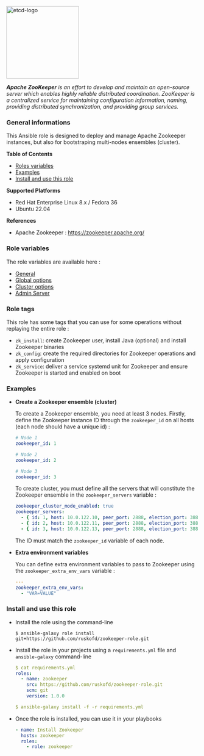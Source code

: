 <p><img src="https://upload.wikimedia.org/wikipedia/commons/7/77/Apache_ZooKeeper_logo.svg" alt="etcd-logo" title="etcd" align="top" height=190 /></p>

***Apache ZooKeeper** is an effort to develop and maintain an open-source server which enables highly reliable distributed coordination. ZooKeeper is a centralized service for maintaining configuration information, naming, providing distributed synchronization, and providing group services.*

### General informations

This Ansible role is designed to deploy and manage Apache Zookeeper instances, but also for bootstraping multi-nodes ensembles (cluster).

**Table of Contents**

  - [Roles variables](#role-variables)
  - [Examples](#examples)
  - [Install and use this role](#install-and-use-this-role)

**Supported Platforms**

  - Red Hat Enterprise Linux 8.x / Fedora 36
  - Ubuntu 22.04

**References**

  - Apache Zookeeper : https://zookeeper.apache.org/

### Role variables

The role variables are available here :

  - [General](docs/general.md)
  - [Global options](docs/global.md)
  - [Cluster options](docs/cluster.md)
  - [Admin Server](docs/adminserver.md)

### Role tags

This role has some tags that you can use for some operations without replaying the entire role :

  - `zk_install`: create Zookeeper user, install Java (optional) and install Zookeeper binaries
  - `zk_config`: create the required directories for Zookeeper operations and apply configuration
  - `zk_service`: deliver a service systemd unit for Zookeeper and ensure Zookeeper is started and enabled on boot

### Examples

* **Create a Zookeeper ensemble (cluster)**

  To create a Zookeeper ensemble, you need at least 3 nodes. Firstly, define the Zookeeper instance ID through the `zookeeper_id` on all hosts (each node should have a unique id) :

  ```YAML
  # Node 1
  zookeeper_id: 1

  # Node 2
  zookeeper_id: 2

  # Node 3
  zookeeper_id: 3
  ```

  To create cluster, you must define all the servers that will constitute the Zookeeper ensemble in the `zookeeper_servers` variable :

  ```YAML
  zookeeper_cluster_mode_enabled: true
  zookeeper_servers:
    - { id: 1, host: 10.0.122.10, peer_port: 2888, election_port: 3888 } # node 1
    - { id: 2, host: 10.0.122.11, peer_port: 2888, election_port: 3888 } # node 2
    - { id: 3, host: 10.0.122.13, peer_port: 2888, election_port: 3888 } # node 3
  ```

  The ID must match the `zookeeper_id` variable of each node.

* **Extra environment variables**

  You can define extra environment variables to pass to Zookeeper using the `zookeeper_extra_env_vars` variable :

  ```YAML
  ---
  zookeeper_extra_env_vars:
    - "VAR=VALUE" 
  ```

### Install and use this role

* Install the role using the command-line

  ```shell
  $ ansible-galaxy role install git+https://github.com/ruskofd/zookeeper-role.git
  ```

* Install the role in your projects using a `requirements.yml` file and `ansible-galaxy` command-line

  ```YAML
  $ cat requirements.yml
  roles:
    - name: zookeeper
      src: https://github.com/ruskofd/zookeeper-role.git
      scm: git
      version: 1.0.0

  $ ansible-galaxy install -f -r requirements.yml
  ```

* Once the role is installed, you can use it in your playbooks

  ```YAML
  - name: Install Zookeeper
    hosts: zookeeper
    roles:
      - role: zookeeper
  ```

